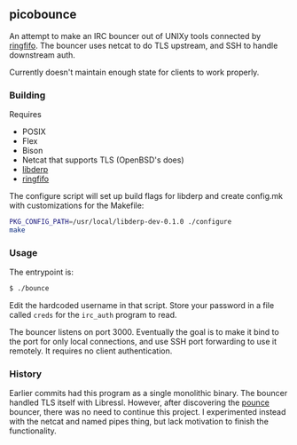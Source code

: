 ## picobounce

An attempt to make an IRC bouncer out of UNIXy tools connected by
[ringfifo](https://github.com/begriffs/ringfifo). The bouncer uses
netcat to do TLS upstream, and SSH to handle downstream auth.

Currently doesn't maintain enough state for clients to work properly.

### Building

Requires

* POSIX
* Flex
* Bison
* Netcat that supports TLS (OpenBSD's does)
* [libderp](https://github.com/begriffs/libderp)
* [ringfifo](https://github.com/begriffs/ringfifo)

The configure script will set up build flags for libderp and create config.mk
with customizations for the Makefile:

```sh
PKG_CONFIG_PATH=/usr/local/libderp-dev-0.1.0 ./configure
make
```

### Usage

The entrypoint is:

```sh
$ ./bounce
```

Edit the hardcoded username in that script. Store your password in a file
called `creds` for the `irc_auth` program to read.

The bouncer listens on port 3000. Eventually the goal is to make it bind to the
port for only local connections, and use SSH port forwarding to use it
remotely. It requires no client authentication.

### History

Earlier commits had this program as a single monolithic binary. The bouncer
handled TLS itself with Libressl. However, after discovering the
[pounce](https://git.causal.agency/pounce/about/) bouncer, there was no need to
continue this project. I experimented instead with the netcat and named pipes
thing, but lack motivation to finish the functionality.
